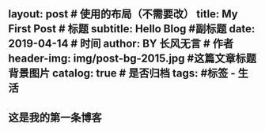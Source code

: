 layout:     post   				    # 使用的布局（不需要改）
title:      My First Post 				# 标题 
subtitle:   Hello Blog #副标题
date:       2019-04-14 				# 时间
author:     BY 	长风无言					# 作者
header-img: img/post-bg-2015.jpg 	#这篇文章标题背景图片
catalog: true 						# 是否归档
tags:								#标签
    - 生活
---

## 这是我的第一条博客
